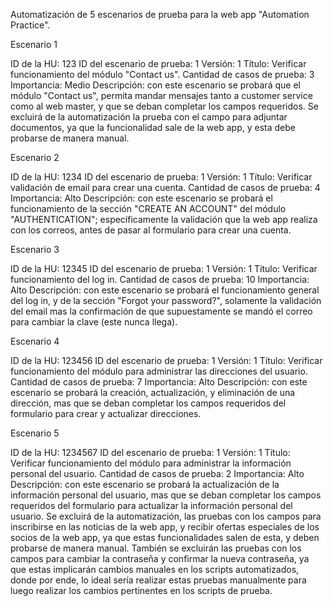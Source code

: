 
Automatización de 5 escenarios de prueba para la web app "Automation Practice".


Escenario 1

ID de la HU: 123
ID del escenario de prueba: 1
Versión: 1
Título: Verificar funcionamiento del módulo "Contact us".
Cantidad de casos de prueba: 3
Importancia: Medio
Descripción: con este escenario se probará que el módulo "Contact us", permita mandar mensajes tanto a customer service como al web master, y
			 que se deban completar los campos requeridos. Se excluirá de la automatización la prueba con el campo para adjuntar documentos,
			 ya que la funcionalidad sale de la web app, y esta debe probarse de manera manual.



Escenario 2

ID de la HU: 1234
ID del escenario de prueba: 1
Versión: 1
Título: Verificar validación de email para crear una cuenta.
Cantidad de casos de prueba: 4
Importancia: Alto
Descripción: con este escenario se probará el funcionamiento de la sección "CREATE AN ACCOUNT" del módulo "AUTHENTICATION"; específicamente la
			 validación que la web app realiza con los correos, antes de pasar al formulario para crear una cuenta.



Escenario 3

ID de la HU: 12345
ID del escenario de prueba: 1
Versión: 1
Título: Verificar funcionamiento del log in.
Cantidad de casos de prueba: 10
Importancia: Alto
Descripción: con este escenario se probará el funcionamiento general del log in, y de la sección "Forgot your password?", solamente la 
			 validación del email mas la confirmación de que supuestamente se mandó el correo para cambiar la clave (este nunca llega).
			 
			 
			 
Escenario 4

ID de la HU: 123456
ID del escenario de prueba: 1
Versión: 1
Título: Verificar funcionamiento del módulo para administrar las direcciones del usuario.
Cantidad de casos de prueba: 7
Importancia: Alto
Descripción: con este escenario se probará la creación, actualización, y eliminación de una dirección, mas que se deban completar los campos
			 requeridos del formulario para crear y actualizar direcciones.
			 
			 
			 
Escenario 5

ID de la HU: 1234567
ID del escenario de prueba: 1
Versión: 1
Título: Verificar funcionamiento del módulo para administrar la información personal del usuario.
Cantidad de casos de prueba: 2
Importancia: Alto
Descripción: con este escenario se probará la actualización de la información personal del usuario, mas que se deban completar los campos
			 requeridos del formulario para actualizar la información personal del usuario. Se excluirá de la automatización, las pruebas con
			 los campos para inscribirse en las noticias de la web app, y recibir ofertas especiales de los socios de la web app, ya que estas 
			 funcionalidades salen de esta, y deben probarse de manera manual. También se excluirán las pruebas con los campos para cambiar
			 la contraseña y confirmar la nueva contraseña, ya que estas implicarán cambios manuales en los scripts automatizados, donde por ende,
			 lo ideal sería realizar estas pruebas manualmente para luego realizar los cambios pertinentes en los scripts de prueba.